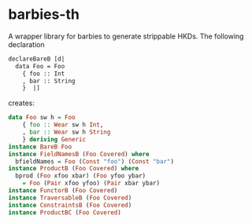 barbies-th
====

A wrapper library for barbies to generate strippable HKDs. The following declaration

```haskell
declareBareB [d|
  data Foo = Foo
    { foo :: Int
    , bar :: String
    }  |]
```

creates:

```haskell
data Foo sw h = Foo
    { foo :: Wear sw h Int,
    , bar :: Wear sw h String
    } deriving Generic
instance BareB Foo
instance FieldNamesB (Foo Covered) where
  bfieldNames = Foo (Const "foo") (Const "bar")
instance ProductB (Foo Covered) where
  bprod (Foo xfoo xbar) (Foo yfoo ybar)
    = Foo (Pair xfoo yfoo) (Pair xbar ybar)
instance FunctorB (Foo Covered)
instance TraversableB (Foo Covered)
instance ConstraintsB (Foo Covered)
instance ProductBC (Foo Covered)
```
